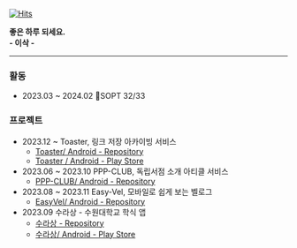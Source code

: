 

<!--
**lsakee/lsakee** is a ✨ _special_ ✨ repository because its `README.md` (this file) appears on your GitHub profile.



Here are some ideas to get you started:

- 🔭 I’m currently working on ...
- 🌱 I’m currently learning ...
- 👯 I’m looking to collaborate on ...
- 🤔 I’m looking for help with ...
- 💬 Ask me about ...
- 📫 How to reach me: ...
- 😄 Pronouns: ...
- ⚡ Fun fact: ...
-->

[![Hits](https://hits.seeyoufarm.com/api/count/incr/badge.svg?url=https%3A%2F%2Fgithub.com%2Flsakee&count_bg=%2379C83D&title_bg=%23555555&icon=&icon_color=%23E7E7E7&title=hits&edge_flat=false)](https://hits.seeyoufarm.com)

**좋은 하루 되세요.**<Br>
**- 이삭 -**

* * *
### 활동
- 2023.03 ~ 2024.02 SOPT 32/33
### 프로젝트
- 2023.12 ~ Toaster, 링크 저장 아카이빙 서비스 <br>
  - [Toaster/ Android - Repository](https://github.com/Link-MIND/Toaster_Android)
  - [Toaster / Android - Play Store](https://play.google.com/store/apps/details?id=org.sopt.linkmind&hl=ko-KR)<br>
- 2023.06 ~ 2023.10 PPP-CLUB, 독립서점 소개 아티클 서비스 <br>
  - [PPP-CLUB/ Android - Repository](https://github.com/Indipage/ANDROID)<br>
- 2023.08 ~ 2023.11 Easy-Vel, 모바일로 쉽게 보는 벨로그 <br>
  - [EasyVel/ Android - Repository](https://github.com/SSUDevelog/Velog-Android)<br>
- 2023.09 수라상 - 수원대학교 학식 앱  <br>
  - [수라상 - Repository](https://github.com/Sulasang/Android_V1)
  - [수라상/ Android - Play Store](https://play.google.com/store/apps/details?id=com.lsakee.suwon_sulasang&hl=ko-KR)
<br>
